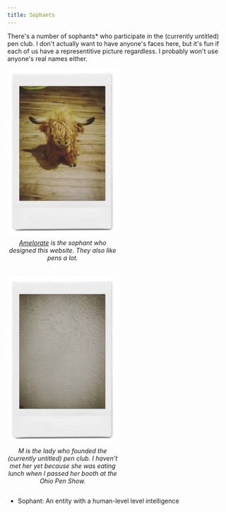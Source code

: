 ```yaml
---
title: Sophants
---
```


There's a number of sophants* who participate in the (currently untitled) pen club.
I don't actually want to have anyone's faces here, but it's fun if each of us have a representitive picture regardless.
I probably won't use anyone's real names either.

<style>
.gallery {
  display: flex;
  flex-wrap: wrap;
  gap: 20px; /* Adds space between items */
  justify-content: flex-start; /* Align items to the left */
}

.item {
  display: flex;
  flex-direction: column; /* Stack image and text vertically */
  align-items: center; /* Center-align content */
  text-align: center;
  max-width: 250px; /* Set the width to match your image width */
}

.item img {
  width: 100%; /* Make image responsive within the container */
  height: auto;
  border-radius: 8px; /* Optional: rounded corners */
}

.item p {
  margin-top: 10px; /* Adds space between the image and text */
}
</style>

<div class="gallery">
  <div class="item">
    <img src="/assets/sophants/Amelorate.jpg" alt="Amelorate's Plushie" width=250 />
    <p><em><a href="https://amel.pw/">Amelorate</a> is the sophant who designed this website. They also like pens a lot.</em></p>
  </div>
  <div class="item">
    <img src="/assets/sophants/M.jpg" alt="Literally just a picture of a wall" width=250 />
    <p><em>M is the lady who founded the (currently untitled) pen club. I haven’t met her yet because she was eating lunch when I passed her booth at the Ohio Pen Show.</em></p>
  </div>
</div>

* Sophant: An entity with a human-level level intelligence
